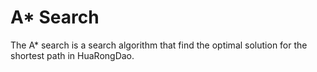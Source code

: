 # A* Search

The A* search is a search algorithm that find the optimal solution for the shortest path in HuaRongDao. 
